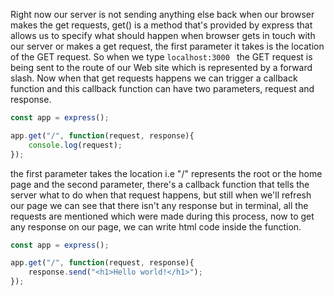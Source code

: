 Right now our server is not sending anything else back when our browser makes the get requests, get() is a method that's provided by express that allows us to specify what should happen when browser gets in touch with our server or makes a get request, the first parameter it takes is the location of the GET request. So when we type ```localhost:3000 ``` the GET request is being sent to the route of our Web site which is represented by a forward slash. Now when that get requests happens we can trigger a callback function and this callback function can have two parameters, request and response.

```javascript
const app = express();

app.get("/", function(request, response){
    console.log(request);
});
```

the first parameter takes the location i.e "/" represents the root or the home page and the second parameter, there's a callback function that tells the server what to do when that request happens, but still when we'll refresh our page we can see that there isn't any response but in terminal, all the requests are mentioned which were made during this process, now to get any response on our page, we can write html code inside the function.

```javascript
const app = express();

app.get("/", function(request, response){
    response.send("<h1>Hello world!</h1>");
});
```
